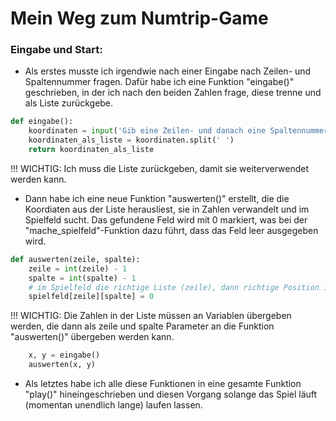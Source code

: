 # Mein Weg zum Numtrip-Game

### **Eingabe und Start:**

- Als erstes musste ich irgendwie nach einer Eingabe nach Zeilen- und Spaltennummer fragen. Dafür habe ich eine Funktion "eingabe()" geschrieben, in der ich nach den beiden Zahlen frage, diese trenne und als Liste zurückgebe.

```py
def eingabe():
    koordinaten = input('Gib eine Zeilen- und danach eine Spaltennummer ein:')
    koordinaten_als_liste = koordinaten.split(' ')
    return koordinaten_als_liste
```

!!! WICHTIG: Ich muss die Liste zurückgeben, damit sie weiterverwendet werden kann.

- Dann habe ich eine neue Funktion "auswerten()" erstellt, die die Koordiaten aus der Liste herausliest, sie in Zahlen verwandelt und im Spielfeld sucht. Das gefundene Feld wird mit 0 markiert, was bei der "mache_spielfeld"-Funktion dazu führt, dass das Feld leer ausgegeben wird.

```py
def auswerten(zeile, spalte):
    zeile = int(zeile) - 1
    spalte = int(spalte) - 1
    # im Spielfeld die richtige Liste (zeile), dann richtige Position in Liste (spalte)
    spielfeld[zeile][spalte] = 0
```

!!! WICHTIG: Die Zahlen in der Liste müssen an Variablen übergeben werden, die dann als zeile und spalte Parameter an die Funktion "auswerten()" übergeben werden kann.

```py
    x, y = eingabe()
    auswerten(x, y)
```

- Als letztes habe ich alle diese Funktionen in eine gesamte Funktion "play()" hineingeschrieben und diesen Vorgang solange das Spiel läuft (momentan unendlich lange) laufen lassen.
